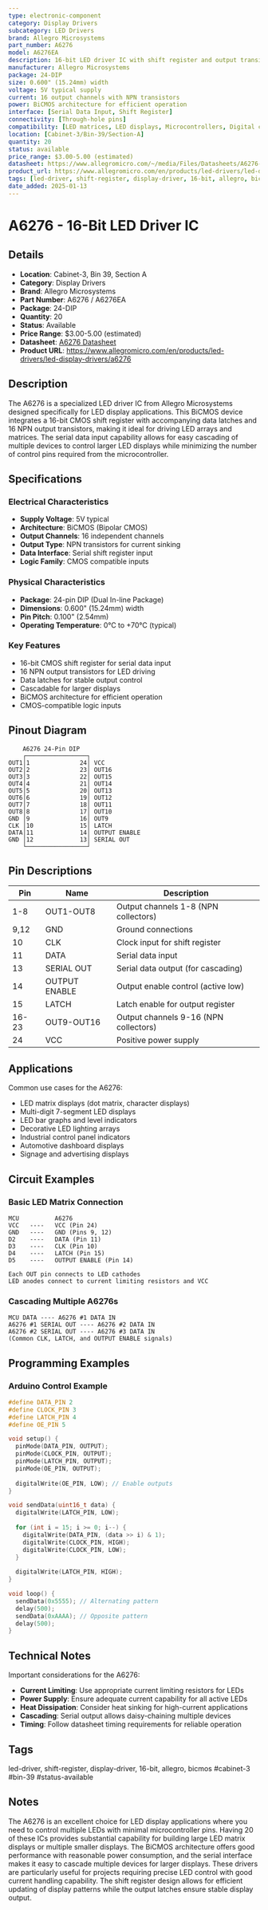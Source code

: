 ```yaml
---
type: electronic-component
category: Display Drivers
subcategory: LED Drivers
brand: Allegro Microsystems
part_number: A6276
model: A6276EA
description: 16-bit LED driver IC with shift register and output transistors for LED display applications
manufacturer: Allegro Microsystems
package: 24-DIP
size: 0.600" (15.24mm) width
voltage: 5V typical supply
current: 16 output channels with NPN transistors
power: BiCMOS architecture for efficient operation
interface: [Serial Data Input, Shift Register]
connectivity: [Through-hole pins]
compatibility: [LED matrices, LED displays, Microcontrollers, Digital circuits]
location: [Cabinet-3/Bin-39/Section-A]
quantity: 20
status: available
price_range: $3.00-5.00 (estimated)
datasheet: https://www.allegromicro.com/~/media/Files/Datasheets/A6276-Datasheet.ashx
product_url: https://www.allegromicro.com/en/products/led-drivers/led-display-drivers/a6276
tags: [led-driver, shift-register, display-driver, 16-bit, allegro, bicmos, cabinet-3, bin-39, status-available]
date_added: 2025-01-13
---
```


# A6276 - 16-Bit LED Driver IC

## Details

- **Location**: Cabinet-3, Bin 39, Section A
- **Category**: Display Drivers
- **Brand**: Allegro Microsystems
- **Part Number**: A6276 / A6276EA
- **Package**: 24-DIP
- **Quantity**: 20
- **Status**: Available
- **Price Range**: $3.00-5.00 (estimated)
- **Datasheet**: [A6276 Datasheet](https://www.allegromicro.com/~/media/Files/Datasheets/A6276-Datasheet.ashx)
- **Product URL**: https://www.allegromicro.com/en/products/led-drivers/led-display-drivers/a6276

## Description

The A6276 is a specialized LED driver IC from Allegro Microsystems designed specifically for LED display applications. This BiCMOS device integrates a 16-bit CMOS shift register with accompanying data latches and 16 NPN output transistors, making it ideal for driving LED arrays and matrices. The serial data input capability allows for easy cascading of multiple devices to control larger LED displays while minimizing the number of control pins required from the microcontroller.

## Specifications

### Electrical Characteristics
- **Supply Voltage**: 5V typical
- **Architecture**: BiCMOS (Bipolar CMOS)
- **Output Channels**: 16 independent channels
- **Output Type**: NPN transistors for current sinking
- **Data Interface**: Serial shift register input
- **Logic Family**: CMOS compatible inputs

### Physical Characteristics  
- **Package**: 24-pin DIP (Dual In-line Package)
- **Dimensions**: 0.600" (15.24mm) width
- **Pin Pitch**: 0.100" (2.54mm)
- **Operating Temperature**: 0°C to +70°C (typical)

### Key Features
- 16-bit CMOS shift register for serial data input
- 16 NPN output transistors for LED driving
- Data latches for stable output control
- Cascadable for larger displays
- BiCMOS architecture for efficient operation
- CMOS-compatible logic inputs

## Pinout Diagram

```
    A6276 24-Pin DIP
    ┌─────────────────┐
OUT1│1              24│ VCC
OUT2│2              23│ OUT16
OUT3│3              22│ OUT15
OUT4│4              21│ OUT14
OUT5│5              20│ OUT13
OUT6│6              19│ OUT12
OUT7│7              18│ OUT11
OUT8│8              17│ OUT10
GND │9              16│ OUT9
CLK │10             15│ LATCH
DATA│11             14│ OUTPUT ENABLE
GND │12             13│ SERIAL OUT
    └─────────────────┘
```

## Pin Descriptions

| Pin | Name | Description |
|-----|------|-------------|
| 1-8 | OUT1-OUT8 | Output channels 1-8 (NPN collectors) |
| 9,12| GND | Ground connections |
| 10  | CLK | Clock input for shift register |
| 11  | DATA | Serial data input |
| 13  | SERIAL OUT | Serial data output (for cascading) |
| 14  | OUTPUT ENABLE | Output enable control (active low) |
| 15  | LATCH | Latch enable for output register |
| 16-23| OUT9-OUT16 | Output channels 9-16 (NPN collectors) |
| 24  | VCC | Positive power supply |

## Applications

Common use cases for the A6276:
- LED matrix displays (dot matrix, character displays)
- Multi-digit 7-segment LED displays
- LED bar graphs and level indicators
- Decorative LED lighting arrays
- Industrial control panel indicators
- Automotive dashboard displays
- Signage and advertising displays

## Circuit Examples

### Basic LED Matrix Connection
```
MCU          A6276
VCC   ----   VCC (Pin 24)
GND   ----   GND (Pins 9, 12)
D2    ----   DATA (Pin 11)
D3    ----   CLK (Pin 10)
D4    ----   LATCH (Pin 15)
D5    ----   OUTPUT ENABLE (Pin 14)

Each OUT pin connects to LED cathodes
LED anodes connect to current limiting resistors and VCC
```

### Cascading Multiple A6276s
```
MCU DATA ---- A6276 #1 DATA IN
A6276 #1 SERIAL OUT ---- A6276 #2 DATA IN
A6276 #2 SERIAL OUT ---- A6276 #3 DATA IN
(Common CLK, LATCH, and OUTPUT ENABLE signals)
```

## Programming Examples

### Arduino Control Example
```cpp
#define DATA_PIN 2
#define CLOCK_PIN 3
#define LATCH_PIN 4
#define OE_PIN 5

void setup() {
  pinMode(DATA_PIN, OUTPUT);
  pinMode(CLOCK_PIN, OUTPUT);
  pinMode(LATCH_PIN, OUTPUT);
  pinMode(OE_PIN, OUTPUT);
  
  digitalWrite(OE_PIN, LOW); // Enable outputs
}

void sendData(uint16_t data) {
  digitalWrite(LATCH_PIN, LOW);
  
  for (int i = 15; i >= 0; i--) {
    digitalWrite(DATA_PIN, (data >> i) & 1);
    digitalWrite(CLOCK_PIN, HIGH);
    digitalWrite(CLOCK_PIN, LOW);
  }
  
  digitalWrite(LATCH_PIN, HIGH);
}

void loop() {
  sendData(0x5555); // Alternating pattern
  delay(500);
  sendData(0xAAAA); // Opposite pattern
  delay(500);
}
```

## Technical Notes

Important considerations for the A6276:
- **Current Limiting**: Use appropriate current limiting resistors for LEDs
- **Power Supply**: Ensure adequate current capability for all active LEDs
- **Heat Dissipation**: Consider heat sinking for high-current applications
- **Cascading**: Serial output allows daisy-chaining multiple devices
- **Timing**: Follow datasheet timing requirements for reliable operation

## Tags

led-driver, shift-register, display-driver, 16-bit, allegro, bicmos #cabinet-3 #bin-39 #status-available

## Notes

The A6276 is an excellent choice for LED display applications where you need to control multiple LEDs with minimal microcontroller pins. Having 20 of these ICs provides substantial capability for building large LED matrix displays or multiple smaller displays. The BiCMOS architecture offers good performance with reasonable power consumption, and the serial interface makes it easy to cascade multiple devices for larger displays. These drivers are particularly useful for projects requiring precise LED control with good current handling capability. The shift register design allows for efficient updating of display patterns while the output latches ensure stable display output.
